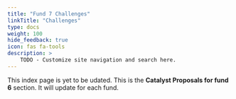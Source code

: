 ```yaml
---
title: "Fund 7 Challenges"
linkTitle: "Challenges"
type: docs
weight: 100
hide_feedback: true
icon: fas fa-tools
description: >
    TODO - Customize site navigation and search here.  
---
```


This index page is yet to be udated. 
This is the **Catalyst Proposals for fund 6** section. It will update for each fund.
